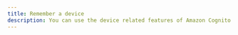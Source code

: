 ```yaml
---
title: Remember a device
description: You can use the device related features of Amazon Cognito UserPools by enabling the Devices features. Go to your Cognito UserPool, click on Devices in Left Navigation Menu and chose one of User Opt In or Always.
---
```


<inline-fragment platform="js" src="~/lib/auth/fragments/native_common/device_features/common.md"></inline-fragment>
<inline-fragment platform="ios" src="~/lib/auth/fragments/native_common/device_features/common.md"></inline-fragment>
<inline-fragment platform="android" src="~/lib/auth/fragments/native_common/device_features/common.md"></inline-fragment>
